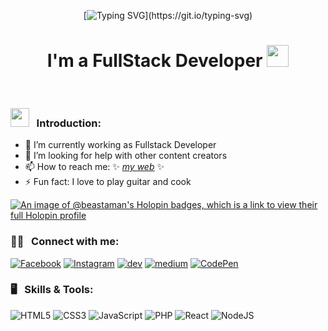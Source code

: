 <div align="center">
  
[![Typing SVG](https://readme-typing-svg.herokuapp.com?font=Fira+Code&pause=1000&color=4700F7&background=00FFD200&center=true&vCenter=true&width=435&lines=Hi%2C+Beast+Aman+Here...)](https://git.io/typing-svg)
# I'm a FullStack Developer <img src="https://media.giphy.com/media/hvRJCLFzcasrR4ia7z/giphy.gif" width="35" />
  
</div>

<br />

### <img src="https://media.giphy.com/media/WUlplcMpOCEmTGBtBW/giphy.gif" width="30"> &nbsp; Introduction:

- 🌱 I’m currently working as Fullstack Developer
- 🤔 I’m looking for help with other content creators
- 📫 How to reach me: ✨ _[my web][website]_ ✨
- ⚡ Fun fact: I love to play guitar and cook

[![An image of @beastaman's Holopin badges, which is a link to view their full Holopin profile](https://holopin.me/beastaman)](https://holopin.io/@beastaman)

  

### 🧏‍♂️ &nbsp; Connect with me:

[![Facebook](https://img.shields.io/badge/Facebook-%231877F2.svg?style=for-the-badge&logo=Facebook&logoColor=white)][facebook]
[![Instagram](https://img.shields.io/badge/Instagram-%23E4405F.svg?style=for-the-badge&logo=Instagram&logoColor=white)][instagram]
[![dev](https://img.shields.io/badge/Dev-%23000000.svg?style=for-the-badge&logo=Dev&logoColor=white)][dev]
[![medium](https://img.shields.io/badge/Medium-%23000000.svg?style=for-the-badge&logo=Medium&logoColor=white)][medium]
[![CodePen](https://img.shields.io/badge/Codepen-000000?style=for-the-badge&logo=codepen&logoColor=white)][codepen]

### 🖥 &nbsp; Skills & Tools:

![HTML5](https://img.shields.io/badge/html5-%23E34F26.svg?style=for-the-badge&logo=html5&logoColor=white)
![CSS3](https://img.shields.io/badge/css3-%231572B6.svg?style=for-the-badge&logo=css3&logoColor=white)
![JavaScript](https://img.shields.io/badge/javascript-%23323330.svg?style=for-the-badge&logo=javascript&logoColor=%23F7DF1E)
![PHP](https://img.shields.io/badge/php-%23777BB4.svg?style=for-the-badge&logo=php&logoColor=white)
![React](https://img.shields.io/badge/react-%2320232a.svg?style=for-the-badge&logo=react&logoColor=%2361DAFB)
![NodeJS](https://img.shields.io/badge/node.js-6DA55F?style=for-the-badge&logo=node.js&logoColor=white)


[website]: https://beastaman.github.io/myweb
[instagram]: https://www.instagram.com/mohd_aman_25/
[facebook]: https://www.facebook.com/mohammedaman.nawaz.77
[medium]: https://www.medium.com/mohammedamannawaz
[codepen]: https://codepen.io/itsaman25
[dev]: https://dev.to/beastaman25
